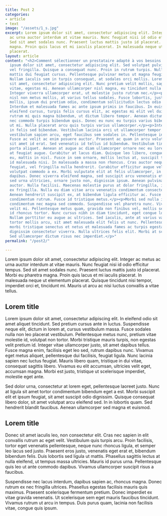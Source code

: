 ```yaml
---
title: Post 2
categories:
- article
- text
image: "/assets/1_s.jpg"
excerpt: Lorem ipsum dolor sit amet, consectetur adipiscing elit. Integer ac metus
  ac urna auctor interdum at vitae mauris. Nunc feugiat nisi id odio efficitur tempus.
  Sed sit amet sodales nunc. Praesent luctus mattis justo id placerat. Morbi eu pharetra
  magna. Proin quis lacus et mi iaculis placerat. In malesuada neque ut elementum
  placerat.
layout: article
content: "<h2>Comment sélectionner un prestataire adapté à vos besoins ? _____</h2><p></p><p>Lorem
  ipsum dolor sit amet, consectetur adipiscing elit. Sed volutpat pulvinar libero
  vel fringilla. Quisque a consequat nunc. Proin in rutrum turpis. Nulla vel nibh
  mattis dui feugiat cursus. Pellentesque pulvinar metus ut magna feugiat blandit.
  Nullam iaculis sem in turpis consequat, at sodales orci mollis. Lorem ipsum dolor
  sit amet, consectetur adipiscing elit. Nunc pretium velit mollis, sagittis augue
  vitae, egestas mi. Aenean ullamcorper nisl magna, eu tincidunt nulla sagittis tristique.
  Integer viverra ullamcorper erat, ut molestie justo rutrum nec.</p><p>Cras sollicitudin
  nisl non metus mollis, at varius tellus sodales. Fusce lobortis, justo non consectetur
  mollis, ipsum dui pretium odio, condimentum sollicitudin lectus odio sit amet nisi.
  Interdum et malesuada fames ac ante ipsum primis in faucibus. In euismod, nisi mollis
  eleifend cursus, turpis felis cursus elit, ac egestas mi elit vel dui. Phasellus
  rutrum mi quis magna bibendum, ut dictum libero tempor. Aenean dictum tortor mi,
  nec commodo turpis bibendum quis. Donec eu nunc eu turpis varius bibendum sit amet
  ut mi. Nulla placerat arcu quis turpis varius ullamcorper.</p><p>Integer lacinia
  in felis sed bibendum. Vestibulum lacinia orci ut ullamcorper tempor. Pellentesque
  vestibulum sapien arcu, eget faucibus sem sodales in. Pellentesque in odio dui.
  Fusce ac velit ac enim posuere auctor. Praesent ac quam in arcu volutpat sagittis
  sit amet id erat. Sed venenatis id tellus id bibendum. Vestibulum tincidunt ex vitae
  porta aliquet. Aenean at augue ac diam ullamcorper ornare nec eu lorem. Suspendisse
  at feugiat augue. Curabitur at lacus diam. Quisque leo libero, congue non sodales
  eu, mattis in nisl. Fusce in sem ornare, mollis lectus at, suscipit tellus.</p><p>Praesent
  id malesuada nisi. In malesuada a massa non rhoncus. Cras auctor neque vel velit
  feugiat, vel fringilla nulla hendrerit. Curabitur efficitur augue vel arcu vulputate
  volutpat commodo a ex. Morbi vulputate elit at felis ullamcorper, in pharetra quam
  dapibus. Donec viverra eleifend magna, sed suscipit arcu venenatis et. Curabitur
  sed urna ultricies, ornare justo non, dignissim ipsum. Aenean pulvinar vel est ut
  auctor. Nulla facilisi. Maecenas molestie purus at dolor fringilla, in condimentum
  ex fringilla. Nulla eu diam vitae arcu venenatis condimentum consectetur in orci.
  Aenean hendrerit suscipit ex, at bibendum ligula efficitur ac. Fusce id ex et odio
  condimentum rutrum. Fusce id tristique metus.</p><p>Morbi sed nulla ipsum. Etiam
  condimentum nec magna sed commodo. Suspendisse vel pharetra nunc. Vivamus sit amet
  velit mi. Pellentesque metus quam, gravida non finibus vel, mollis sed felis. Phasellus
  id rhoncus tortor. Nunc cursus nibh in diam tincidunt, eget congue lorem molestie.
  Nullam porttitor eu augue ac ultrices. Sed iaculis, ante at varius varius, neque
  tortor mollis arcu, sit amet malesuada elit felis ut nunc. Pellentesque habitant
  morbi tristique senectus et netus et malesuada fames ac turpis egestas. Vestibulum
  dignissim consectetur viverra. Nulla ultrices felis elit. Morbi at scelerisque purus.
  Sed ullamcorper dictum risus nec imperdiet.</p>"
permalink: "/post2/"

---
```

Lorem ipsum dolor sit amet, consectetur adipiscing elit. Integer ac metus ac urna auctor interdum at vitae mauris. Nunc feugiat nisi id odio efficitur tempus. Sed sit amet sodales nunc. Praesent luctus mattis justo id placerat. Morbi eu pharetra magna. Proin quis lacus et mi iaculis placerat. In malesuada neque ut elementum placerat. Quisque tincidunt nisi tempor, imperdiet orci et, tincidunt mi. Mauris ut arcu ac nisi luctus convallis a vitae tellus.

## Lorem title

Lorem ipsum dolor sit amet, consectetur adipiscing elit. In eleifend odio sit amet aliquet tincidunt. Sed pretium cursus ante in luctus. Suspendisse neque elit, dictum in lorem at, cursus vestibulum massa. Fusce sodales nulla non leo placerat vestibulum. Pellentesque metus nunc, pretium vitae molestie id, volutpat non tortor. Morbi tristique mauris turpis, non egestas velit pretium id. Integer vitae ullamcorper justo, sit amet dapibus tellus. Fusce magna enim, facilisis eget leo sed, rutrum dapibus nunc. Vivamus eget metus aliquet, pellentesque dui facilisis, feugiat ligula. Nunc lacinia sapien nec luctus feugiat. Mauris libero quam, tristique in dui vitae, consequat sagittis libero. Vivamus eu elit accumsan, ultricies velit eget, accumsan magna. Morbi est justo, tristique ut scelerisque imperdiet, molestie eget ante.

Sed dolor urna, consectetur at lorem eget, pellentesque laoreet justo. Nunc at ligula sit amet tortor condimentum bibendum eget a est. Morbi suscipit elit et ipsum feugiat, sit amet suscipit odio dignissim. Quisque consequat libero dolor, sit amet volutpat arcu eleifend sed. In in lobortis quam. Sed hendrerit blandit faucibus. Aenean ullamcorper sed magna et euismod.

## Lorem title

Donec sit amet iaculis leo, non consectetur elit. Cras nec sapien in elit convallis rutrum ac eget velit. Vestibulum quis turpis arcu. Proin facilisis, tortor eget venenatis pellentesque, neque nunc rhoncus ligula, et semper leo lacus sed justo. Praesent eros justo, venenatis eget erat et, bibendum bibendum felis. Duis lobortis sed ligula ut mattis. Phasellus sagittis lectus at nulla eleifend, ut tempus massa ultricies. Mauris id purus urna. Pellentesque quis leo ut ante commodo dapibus. Vivamus ullamcorper suscipit risus a faucibus.

Suspendisse nec lacus interdum, dapibus sapien ac, rhoncus magna. Donec rutrum ex nec fringilla ultrices. Phasellus egestas facilisis mauris quis maximus. Praesent scelerisque fermentum pretium. Donec imperdiet ex vitae gravida venenatis. Ut scelerisque sem eget mauris faucibus tincidunt. Vivamus rutrum ut arcu in tempus. Duis purus quam, lacinia non facilisis vitae, congue quis ipsum.